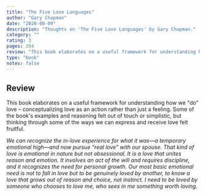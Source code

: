 ```yaml
---
title: "The Five Love Languages"
author: "Gary Chapman"
date: "2020-08-09"
description: "Thoughts on 'The Five Love Languages' by Gary Chapman."
category: ""
rating: 3
pages: 204
review: "This book elaborates on a useful framework for understanding how we 'do' love – conceptualizing love as an action rather than just a feeling. Some of the book's examples and reasoning felt out of touch or simplistic, but thinking through some of the ways we can express and receive love felt fruitful.<br/><br/><i>We can recognize the in-love experience for what it was—a temporary emotional high—and now pursue 'real love' with our spouse. That kind of love is emotional in nature but not obsessional. It is a love that unites reason and emotion. It involves an act of the will and requires discipline, and it recognizes the need for personal growth. Our most basic emotional need is not to fall in love but to be genuinely loved by another, to know a love that grows out of reason and choice, not instinct. I need to be loved by someone who chooses to love me, who sees in me something worth loving.</i>"
type: "book"
notes: false
---
```


## Review

This book elaborates on a useful framework for understanding how we "do" love – conceptualizing love as an action rather than just a feeling. Some of the book's examples and reasoning felt out of touch or simplistic, but thinking through some of the ways we can express and receive love felt fruitful.

_We can recognize the in-love experience for what it was—a temporary emotional high—and now pursue “real love” with our spouse. That kind of love is emotional in nature but not obsessional. It is a love that unites reason and emotion. It involves an act of the will and requires discipline, and it recognizes the need for personal growth. Our most basic emotional need is not to fall in love but to be genuinely loved by another, to know a love that grows out of reason and choice, not instinct. I need to be loved by someone who chooses to love me, who sees in me something worth loving._
